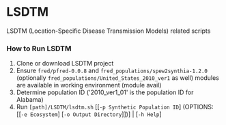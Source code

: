 # LSDTM
LSDTM (Location-Specific Disease Transmission Models) related scripts

### How to Run LSDTM
1. Clone or download LSDTM project
2. Ensure `fred/pfred-0.0.8` and `fred_populations/spew2synthia-1.2.0` (optionally `fred_populations/United_States_2010_ver1` as well) modules are available in working environment (module avail)
3. Determine population ID ('2010_ver1_01' is the population ID for Alabama)
4. Run `[path]/LSDTM/lsdtm.sh` [[`-p Synthetic Population ID`] (OPTIONS: [[`-e Ecosystem`] [`-o Output Directory`]])] | [`-h Help`]
